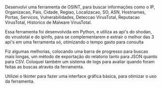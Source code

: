 Desenvolvi uma ferramenta de OSINT, para buscar informações como o 
        IP,
        Organizacao,
        Pais,
        Cidade,
        Regiao,
        Localizacao,
        SO,
        ASN,
        Hostnames,
        Portas,
        Servicos,
        Vulnerabilidades,
        Deteccao VirusTotal,
        Reputacao VirusTotal,
        Historico de Malware VirusTotal.
        
Essa ferramenta foi desenvolvida em Python, e utiliza as api's do shodan, do virustotal e do ipinfo, para se complementarem
e extrair o melhor das 3 api's em uma ferramenta só, otimizando o tempo gasto para consulta

Fiz algumas melhorias, colocando uma barra de progresso para buscas mais longas, um método de exportação do relatorio
tanto para JSON quanto para CSV. Coloquei também um sistema de logs para avaliar quando foram feitas as buscas
através da ferramenta.

Utilizei o tkinter para fazer uma interface gráfica básica, para otimizar o uso da ferramenta.
